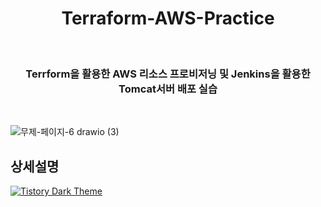 <div align="center">
<h1>Terraform-AWS-Practice</h1>
<br>
<h3> Terrform을 활용한 AWS 리소스 프로비저닝 및 Jenkins을 활용한 Tomcat서버 배포 실습</h3>
</div>

<br>

![무제-페이지-6 drawio (3)](https://github.com/mgKang3646/Terraform_Apache/assets/80077569/4ab92ebf-3e18-4e19-8cbb-9fa9e92d1988)


## 상세설명 

[![Tistory Dark Theme](https://tistory-readme-stats.vercel.app/api?name=lordofkangs&postId=579&description=Vue.js%20Electron%20Python%20%EC%8B%A4%ED%96%89%EA%B8%B0&color=dark)](https://lordofkangs.tistory.com/579)
